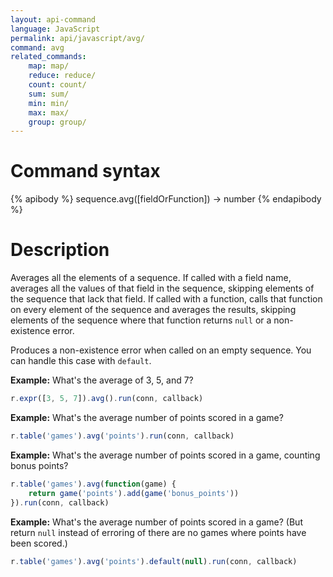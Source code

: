 ```yaml
---
layout: api-command
language: JavaScript
permalink: api/javascript/avg/
command: avg
related_commands:
    map: map/
    reduce: reduce/
    count: count/
    sum: sum/
    min: min/
    max: max/
    group: group/
---
```


# Command syntax #

{% apibody %}
sequence.avg([fieldOrFunction]) &rarr; number
{% endapibody %}

# Description #

Averages all the elements of a sequence.  If called with a field name,
averages all the values of that field in the sequence, skipping
elements of the sequence that lack that field.  If called with a
function, calls that function on every element of the sequence and
averages the results, skipping elements of the sequence where that
function returns `null` or a non-existence error.

Produces a non-existence error when called on an empty sequence.  You
can handle this case with `default`.

__Example:__ What's the average of 3, 5, and 7?

```js
r.expr([3, 5, 7]).avg().run(conn, callback)
```

__Example:__ What's the average number of points scored in a game?

```js
r.table('games').avg('points').run(conn, callback)
```

__Example:__ What's the average number of points scored in a game,
counting bonus points?

```js
r.table('games').avg(function(game) {
    return game('points').add(game('bonus_points'))
}).run(conn, callback)
```

__Example:__ What's the average number of points scored in a game?
(But return `null` instead of erroring of there are no games where
points have been scored.)

```js
r.table('games').avg('points').default(null).run(conn, callback)
```
